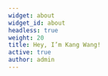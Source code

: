 ```yaml
---
widget: about
widget_id: about
headless: true
weight: 20
title: Hey, I’m Kang Wang!
active: true
author: admin
---
```

